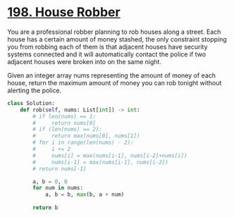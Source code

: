 # [198. House Robber](https://leetcode.com/problems/house-robber/description)

You are a professional robber planning to rob houses along a street. Each house has a certain amount of money stashed, the only constraint stopping you from robbing each of them is that adjacent houses have security systems connected and it will automatically contact the police if two adjacent houses were broken into on the same night.

Given an integer array nums representing the amount of money of each house, return the maximum amount of money you can rob tonight without alerting the police.

```py
class Solution:
    def rob(self, nums: List[int]) -> int:
        # if len(nums) == 1:
        #     return nums[0]
        # if (len(nums) == 2):
        #     return max(nums[0], nums[1])
        # for i in range(len(nums) - 2):
        #     i += 2
        #     nums[i] = max(nums[i-1], nums[i-2]+nums[i])
        #     nums[i-1] = max(nums[i-1], nums[i-2])
        # return nums[-1]

        a, b = 0, 0
        for num in nums:
            a, b = b, max(b, a + num)
        
        return b
```

